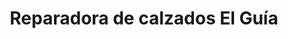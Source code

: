 ---
title: "Reparadora de calzados El Guía"
url: /buin/reparadora-de-calzados-el-guia/
shop: general
---